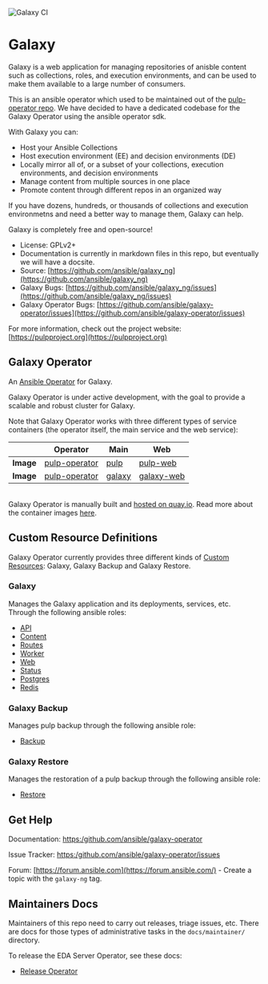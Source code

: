 ![Galaxy CI](https://github.com/ansible/galaxy-operator/workflows/Pulp%20CI/badge.svg)

# Galaxy
Galaxy is a web application for managing repositories of anisble content such as collections, roles, and execution environments, and can be used to make them available to a large number of consumers.

This is an ansible operator which used to be maintained out of the [pulp-operator repo](https://github.com/pulp/pulp-operator). We have decided to have a dedicated codebase for the Galaxy Operator using the ansible operator sdk. 

With Galaxy you can:

* Host your Ansible Collections
* Host execution environment (EE) and decision environments (DE)
* Locally mirror all of, or a subset of your collections, execution environments, and decision environments
* Manage content from multiple sources in one place
* Promote content through different repos in an organized way

If you have dozens, hundreds, or thousands of collections and execution environmetns and need a better way to manage them, Galaxy can help.

Galaxy is completely free and open-source!

* License: GPLv2+
* Documentation is currently in markdown files in this repo, but eventually we will have a docsite.
* Source: [https://github.com/ansible/galaxy_ng](https://github.com/ansible/galaxy_ng)
* Galaxy Bugs: [https://github.com/ansible/galaxy_ng/issues](https://github.com/ansible/galaxy_ng/issues)
* Galaxy Operator Bugs: [https://github.com/ansible/galaxy-operator/issues](https://github.com/ansible/galaxy-operator/issues)

For more information, check out the project website: [https://pulpproject.org](https://pulpproject.org)


## Galaxy Operator
An [Ansible Operator](https://www.ansible.com/blog/ansible-operator) for Galaxy.

Galaxy Operator is under active development, with the goal to provide a scalable and robust cluster for Galaxy.

Note that Galaxy Operator works with three different types of service containers (the operator itself, the main service and the web service):

|           | Operator | Main | Web |
| --------- | -------- | ---- | --- |
| **Image** | [pulp-operator](https://quay.io/repository/pulp/pulp-operator?tab=tags) |[pulp](https://quay.io/repository/pulp/pulp?tab=tags) | [pulp-web](https://quay.io/repository/pulp/pulp-web?tab=tags) |
| **Image** | [pulp-operator](https://quay.io/repository/pulp/pulp-operator?tab=tags) |[galaxy](https://quay.io/repository/pulp/galaxy?tab=tags) | [galaxy-web](https://quay.io/repository/pulp/galaxy-web?tab=tags) |

<br>Galaxy Operator is manually built and [hosted on quay.io](https://quay.io/repository/pulp/pulp-operator). Read more about the container images [here](https://docs.pulpproject.org/pulp_operator/container/).

## Custom Resource Definitions
Galaxy Operator currently provides three different kinds of [Custom Resources](https://kubernetes.io/docs/concepts/extend-kubernetes/api-extension/custom-resources/#custom-resources): Galaxy, Galaxy Backup and Galaxy Restore.

### Galaxy
Manages the Galaxy application and its deployments, services, etc. Through the following ansible roles:

* [API](https://docs.pulpproject.org/pulp_operator/roles/pulp-api/)
* [Content](https://docs.pulpproject.org/pulp_operator/roles/pulp-content/)
* [Routes](https://docs.pulpproject.org/pulp_operator/roles/pulp-routes/)
* [Worker](https://docs.pulpproject.org/pulp_operator/roles/pulp-worker/)
* [Web](https://docs.pulpproject.org/pulp_operator/roles/pulp-web/)
* [Status](https://docs.pulpproject.org/pulp_operator/roles/pulp-status/)
* [Postgres](https://docs.pulpproject.org/pulp_operator/roles/postgres/)
* [Redis](https://docs.pulpproject.org/pulp_operator/roles/redis/)

### Galaxy Backup
Manages pulp backup through the following ansible role:

* [Backup](https://docs.pulpproject.org/pulp_operator/roles/backup/)

### Galaxy Restore
Manages the restoration of a pulp backup through the following ansible role:

* [Restore](https://docs.pulpproject.org/pulp_operator/roles/restore/)

## Get Help

Documentation: [https:/github.com/ansible/galaxy-operator](https:/github.com/ansible/galaxy-operator)

Issue Tracker: [https:/github.com/ansible/galaxy-operator/issues](https:/github.com/ansible/galaxy-operator/issues)

Forum: [https://forum.ansible.com](https://forum.ansible.com/) - Create a topic with the `galaxy-ng` tag.

## Maintainers Docs

Maintainers of this repo need to carry out releases, triage issues, etc. There are docs for those types of administrative tasks in the `docs/maintainer/` directory.

To release the EDA Server Operator, see these docs:
* [Release Operator](./docs/maintainers/release.md)
